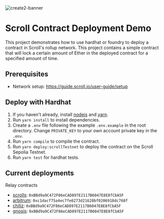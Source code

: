 <img src="../assets/banner.png" alt="create2-banner"/>

# Scroll Contract Deployment Demo

This project demonstrates how to use hardhat or foundry to deploy a contract in Scroll's rollup network. This project contains a simple contract that will lock a certain amount of Ether in the deployed contract for a specified amount of time.

## Prerequisites

- Network setup: https://guide.scroll.io/user-guide/setup

## Deploy with Hardhat

1. If you haven't already, install [nodejs](https://nodejs.org/en/download/) and [yarn](https://classic.yarnpkg.com/lang/en/docs/install).
2. Run `yarn install` to install dependencies.
3. Create a `.env` file following the example `.env.example` in the root directory. Change `PRIVATE_KEY` to your own account private key in the `.env`.
4. Run `yarn compile` to compile the contract.
5. Run `yarn deploy:scrollTestnet` to deploy the contract on the Scroll Sepolia Testnet.
6. Run `yarn test` for hardhat tests.

## Current deployments
Relay contracts
* [scrolls](https://sepolia.scrollscan.dev/address/0xbbd9a9c472f86ecad897e2117b6047e8e8fcba5f): `0xBBd9a9C472F86eCAD897E2117B6047E8E8fCbA5F`
* [arbitrum](https://testnet.arbiscan.io/address/0xc1dacf75a4ec7fe6273d21628bf0206918dc768f): `0xc1dacf75a4ec7fe6273d21628bf0206918dc768f`
* [chiliz](https://spicy-explorer.chiliz.com/address/0xBBd9a9C472F86eCAD897E2117B6047E8E8fCbA5F): `0xBBd9a9C472F86eCAD897E2117B6047E8E8fCbA5F`
* [gnosis](https://gnosis-chiado.blockscout.com/address/0xBBd9a9C472F86eCAD897E2117B6047E8E8fCbA5F): `0xBBd9a9C472F86eCAD897E2117B6047E8E8fCbA5F`